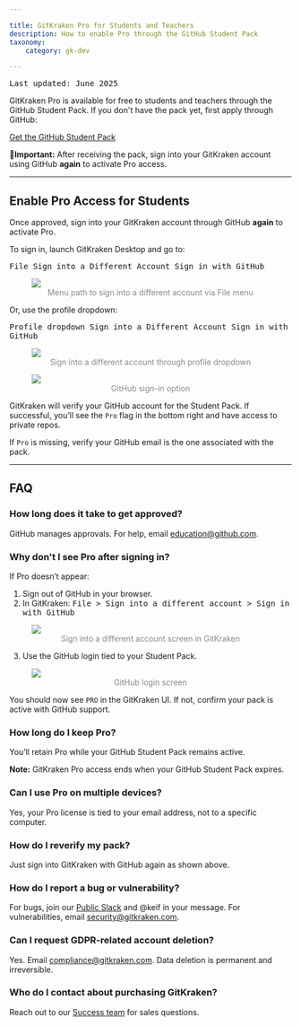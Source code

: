 ```yaml
---

title: GitKraken Pro for Students and Teachers
description: How to enable Pro through the GitHub Student Pack
taxonomy:
    category: gk-dev

---
```


<kbd>Last updated: June 2025</kbd>

GitKraken Pro is available for free to students and teachers through the GitHub Student Pack. If you don't have the pack yet, first apply through GitHub:

[Get the GitHub Student Pack](https://education.github.com/pack)

<div class='callout callout--warning'>
    <p>🚨<strong>Important:</strong> After receiving the pack, sign into your GitKraken account using GitHub <strong>again</strong> to activate Pro access.</p>
</div>

***

## Enable Pro Access for Students

Once approved, sign into your GitKraken account through GitHub <strong>again</strong> to activate Pro.

To sign in, launch GitKraken Desktop and go to:

<kbd>File    <i class='fa fa-caret-right'></i>     Sign into a Different Account <i class='fa fa-caret-right'></i>  Sign in with GitHub</kbd>

<figure>
  <img src='/wp-content/uploads/file.png' class='img-bordered help-center-img center'>
  <figcaption style='text-align: center; color: #888;'>Menu path to sign into a different account via File menu</figcaption>
</figure>

Or, use the profile dropdown:

<kbd>Profile dropdown    <i class='fa fa-caret-right'></i>     Sign into a Different Account <i class='fa fa-caret-right'></i>  Sign in with GitHub</kbd>

<figure>
  <img src='/wp-content/uploads/gkdev-sign-into-a-different-account.png' class='img-bordered help-center-img center'>
  <figcaption style='text-align: center; color: #888;'>Sign into a different account through profile dropdown</figcaption>
</figure>

<figure>
  <img src='/wp-content/uploads/gkdev-sign-in-with-github.png' class='img-bordered help-center-img center'>
  <figcaption style='text-align: center; color: #888;'>GitHub sign-in option</figcaption>
</figure>

GitKraken will verify your GitHub account for the Student Pack. If successful, you’ll see the `Pro` flag in the bottom right and have access to private repos.

If `Pro` is missing, verify your GitHub email is the one associated with the pack.

***

## FAQ

### How long does it take to get approved?

GitHub manages approvals. For help, email <a href="mailto:education@github.com">education@github.com</a>.

### Why don't I see Pro after signing in?

If Pro doesn’t appear:

1. Sign out of GitHub in your browser.
2. In GitKraken: <kbd>File > Sign into a different account > Sign in with GitHub</kbd>

<figure>
  <img src='/wp-content/uploads/gkdev-sign-into-a-different-account.png' class='img-bordered help-center-img center'>
  <figcaption style='text-align: center; color: #888;'>Sign into a different account screen in GitKraken</figcaption>
</figure>

3. Use the GitHub login tied to your Student Pack.

<figure>
  <img src='/wp-content/uploads/gkdev-gh-sign-in.png' class='img-bordered help-center-img center'>
  <figcaption style='text-align: center; color: #888;'>GitHub login screen</figcaption>
</figure>

You should now see `PRO` in the GitKraken UI. If not, confirm your pack is active with GitHub support.

### How long do I keep Pro?

You’ll retain Pro while your GitHub Student Pack remains active.

<div class='callout callout--basic'>
    <p><strong>Note:</strong> GitKraken Pro access ends when your GitHub Student Pack expires.</p>
</div>

### Can I use Pro on multiple devices?

Yes, your Pro license is tied to your email address, not to a specific computer.

### How do I reverify my pack?

Just sign into GitKraken with GitHub again as shown above.

### How do I report a bug or vulnerability?

For bugs, join our [Public Slack](https://www.gitkraken.com/join-slack-community) and @keif in your message. For vulnerabilities, email <a href="mailto:security@gitkraken.com">security@gitkraken.com</a>.

### Can I request GDPR-related account deletion?

Yes. Email <a href="mailto:compliance@gitkraken.com">compliance@gitkraken.com</a>. Data deletion is permanent and irreversible.

### Who do I contact about purchasing GitKraken?

Reach out to our [Success team](https://www.gitkraken.com/sales-inquiries) for sales questions.
